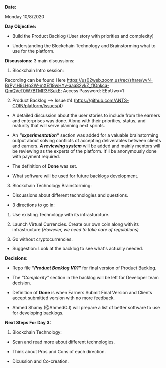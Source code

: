 **Date:**

Monday 10/8/2020

**Day Objective:**

- Build the Product Backlog (User story with priorities and complexity)

- Understanding the Blockchain Technology and Brainstorming what to use for the platform.

**Discussions:**
3 main discussions:
1. Blockchain Intro session:

Recording can be found Here https://us02web.zoom.us/rec/share/yvN-BrPy1H9LHp2W-mXEfI9wHYv-aaa82ykZ_fIOnkca-QmQVeT0W7BTMR3FSukE; Access Password: EEpUwx=1

2. Product Backlog --> Issue #4 (https://github.com/ANTS-COIN/platform/issues/4) 

- A detailed discussion about the user stories to include from the earners and enterprises was done. Along with their priorities, status, and maturity that will serve planning next sprints.

- An _**"experimentation"**_ section was added for a valuable brainstorming output about solving conflicts of accepting deliverables between clients and earners. **_A reviewing system_** will be added and mainly mentors will be reviewing as the experts of the platform. It'll be anonymously done with payment required.

- The definition of **Done** was set.

- What software will be used for future backlogs development.

3. Blockchain Technology Brainstorming:

- Discussions about different technologies and questions.

- 3 directions to go in:

1. Use existing Technology with its infrasturcture.

2. Launch Virtual Currencies. Create our own coin along with its infrastructure _(However, we need to take care of regulations)_

3. Go without cryptocurrencies.

- Suggestion: Look at the backlog to see what's actually needed. 

**Decisions:**

- Repo file _**"Product Backlog V01"**_ for final version of Product Backlog.

- The _"Complexity"_ section in the backlog will be left for Developer team decision.

- Definition of **Done** is when Earners Submit Final Version and Clients accept submitted version with no more feedback.

- Ahmed Shamy (@AhmedOJ) will prepare a list of better software to use for developing backlogs.

**Next Steps For Day 3:**

1. Blockchain Technology:
- Scan and read more about different technologies.

- Think about Pros and Cons of each direction.

- Dicussion and Co-creation.
